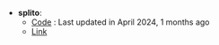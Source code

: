 - **splito**: 
	- [Code](https://github.com/datamol-io/splito) : Last updated in April 2024, 1 months ago
	- [Link](https://splito-docs.datamol.io/stable/tutorials/The_Basics.html)
